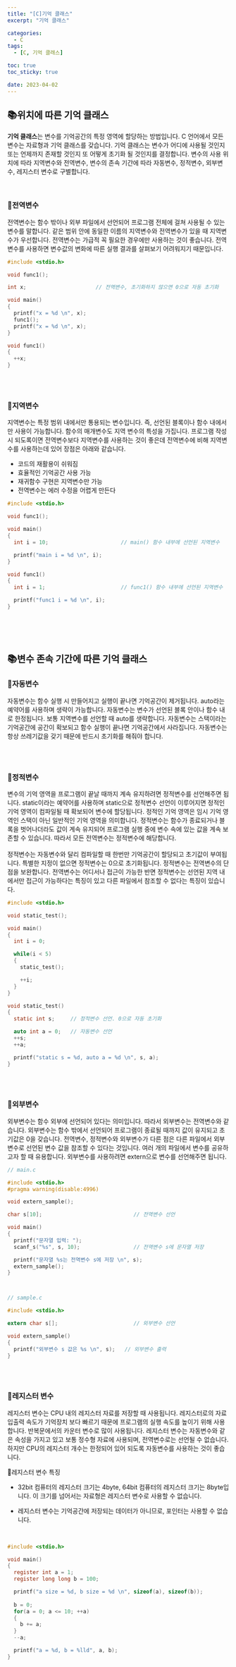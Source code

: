 ```yaml
---
title: "[C]기억 클래스"
excerpt: "기억 클래스"

categories:
  - C
tags:
  - [C, 기억 클래스]

toc: true
toc_sticky: true

date: 2023-04-02
---
```


## 📚위치에 따른 기억 클래스
**기억 클래스**는 변수를 기억공간의 특정 영역에 할당하는 방법입니다. C 언어에서 모든 변수는 자료형과 기억 클래스를 갖습니다. 기억 클래스는 변수가 어디에 사용될 것인지 또는 언제까지 존재할 것인지 또 어떻게 초기화 될 것인지를 결정합니다. 변수의 사용 위치에 따라 지역변수와 전역변수, 변수의 존속 기간에 따라 자동변수, 정적변수, 외부변수, 레지스터 변수로 구별합니다.

<br>

### 📄전역변수
전역변수는 함수 밖이나 외부 파일에서 선언되어 프로그램 전체에 걸쳐 사용될 수 있는 변수를 말합니다. 같은 범위 안에 동일한 이름의 지역변수와 전역변수가 있을 때 지역변수가 우선합니다. 전역변수는 가급적 꼭 필요한 경우에만 사용하는 것이 좋습니다. 전역변수를 사용하면 변수값의 변화에 따른 실행 결과를 살펴보기 어려워지기 때문입니다.

```c
#include <stdio.h>

void func1();

int x;                      // 전역변수, 초기화하지 않으면 0으로 자동 초기화

void main()
{
  printf("x = %d \n", x);
  func1();
  printf("x = %d \n", x);
}

void func1()
{
  ++x;
}
```

<br><br>

### 📄지역변수
지역변수는 특정 범위 내에서만 통용되는 변수입니다. 즉, 선언된 블록이나 함수 내에서만 사용이 가능합니다. 함수의 매개변수도 지역 변수의 특성을 가집니다. 프로그램 작성 시 되도록이면 전역변수보다 지역변수를 사용하는 것이 좋은데 전역변수에 비해 지역변수를 사용하는데 있어 장점은 아래와 같습니다.

* 코드의 재활용이 쉬워짐
* 효율적인 기억공간 사용 가능
* 재귀함수 구현은 지역변수만 가능
* 전역변수는 에러 수정을 어렵게 만든다

```c
#include <stdio.h>

void func1();

void main()
{
  int i = 10;                       // main() 함수 내부에 선언된 지역변수

  printf("main i = %d \n", i);
}

void func1()
{
  int i = 1;                        // func1() 함수 내부에 선언된 지역변수

  printf("func1 i = %d \n", i);
}
```

<br><br><br>

## 📚변수 존속 기간에 따른 기억 클래스
### 📄자동변수
자동변수는 함수 실행 시 만들어지고 실행이 끝나면 기억공간이 제거됩니다. auto라는 예약어를 사용하며 생략이 가능합니다. 자동변수는 변수가 선언된 블록 안이나 함수 내로 한정됩니다. 보통 지역변수를 선언할 때 auto를 생략합니다. 자동변수는 스택이라는 기억공간에 공간이 확보되고 함수 실행이 끝나면 기억공간에서 사라집니다. 자동변수는 항상 쓰레기값을 갖기 때문에 반드시 초기화를 해줘야 합니다.

<br><br>

### 📄정적변수
변수의 기억 영역을 프로그램이 끝날 때까지 계속 유지하려면 정적변수를 선언해주면 됩니다. static이라는 예약어를 사용하며 static으로 정적변수 선언이 이루어지면 정적인 기억 영역이 컴파일될 때 확보되어 변수에 할당됩니다. 정적인 기억 영역은 임시 기억 영역인 스택이 아닌 일반적인 기억 영역을 의미합니다. 정적변수는 함수가 종료되거나 블록을 벗어나더라도 값이 계속 유지되어 프로그램 실행 중에 변수 속에 있는 값을 계속 보존할 수 있습니다. 따라서 모든 전역변수는 정적변수에 해당합니다. 
<br><br>
정적변수는 자동변수와 달리 컴파일할 때 한번만 기억공간이 할당되고 초기값이 부여됩니다. 특별한 지정이 없으면 정적변수는 0으로 초기화됩니다. 정적변수는 전역변수의 단점을 보완합니다. 전역변수는 어디서나 접근이 가능한 반면 정적변수는 선언된 지역 내에서만 접근이 가능하다는 특징이 있고 다른 파일에서 참조할 수 없다는 특징이 있습니다.

```c
#include <stdio.h>

void static_test();

void main()
{
  int i = 0;

  while(i < 5)
  {
    static_test();

    ++i;
  }
}

void static_test()
{
  static int s;     // 정적변수 선언. 0으로 자동 초기화

  auto int a = 0;   // 자동변수 선언
  ++s;
  ++a;

  printf("static s = %d, auto a = %d \n", s, a);
}
```

<br><br>

### 📄외부변수
외부변수는 함수 외부에 선언되어 있다는 의미입니다. 따라서 외부변수는 전역변수와 같습니다. 외부변수는 함수 밖에서 선언되어 프로그램이 종료될 때까지 값이 유지되고 초기값은 0을 갖습니다. 전역변수, 정적변수와 외부변수가 다른 점은 다른 파일에서 외부변수로 선언된 변수 값을 참조할 수 있다는 것입니다. 여러 개의 파일에서 변수를 공유하고자 할 때 유용합니다. 외부변수를 사용하려면 extern으로 변수를 선언해주면 됩니다.

```c
// main.c

#include <stdio.h>
#pragma warning(disable:4996)

void extern_sample();

char s[10];                             // 전역변수 선언

void main()
{
  printf("문자열 입력: ");
  scanf_s("%s", s, 10);                 // 전역변수 s에 문자열 저장

  printf("문자열 %s는 전역변수 s에 저장 \n", s);
  extern_sample();
}



// sample.c

#include <stdio.h>

extern char s[];                        // 외부변수 선언

void extern_sample()
{
  printf("외부변수 s 값은 %s \n", s);   // 외부변수 출력
}
```

<br><br>

### 📄레지스터 변수
레지스터 변수는 CPU 내의 레지스터 자료를 저장할 때 사용됩니다. 레지스터로의 자료 입출력 속도가 기억장치 보다 빠르기 때문에 프로그램의 실행 속도를 높이기 위해 사용합니다. 반복문에서의 카운터 변수로 많이 사용됩니다. 레지스터 변수는 자동변수와 같은 속성을 가지고 있고 보통 정수형 자료에 사용되며, 전역변수로는 선언될 수 없습니다. 하지만 CPU의 레지스터 개수는 한정되어 있어 되도록 자동변수를 사용하는 것이 좋습니다.

📍레지스터 변수 특징
<br>
* 32bit 컴퓨터의 레지스터 크기는 4byte, 64bit 컴퓨터의 레지스터 크기는 8byte입니다. 이 크기를 넘어서는 자료형은 레지스터 변수로 사용할 수 없습니다.

* 레지스터 변수는 기억공간에 저장되는 데이터가 아니므로, 포인터는 사용할 수 없습니다.

<br>

```c
#include <stdio.h>

void main()
{
  register int a = 1;
  register long long b = 100;

  printf("a size = %d, b size = %d \n", sizeof(a), sizeof(b));
  
  b = 0;
  for(a = 0; a <= 10; ++a)
  {
    b += a;
  }
  --a;

  printf("a = %d, b = %lld", a, b);
}
```

<br><br>